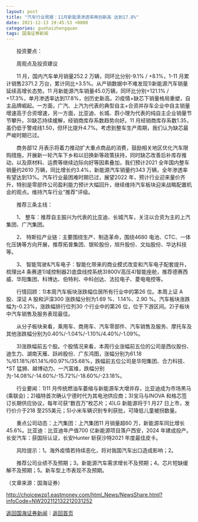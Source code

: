 ```yaml
---
layout: post
title: "汽车行业周报：11月新能源渗透率再创新高 达到17.8%"
date: 2021-12-13 19:45:53 +0800
categories: guohaizhengquan
tags: 国海证券新闻
---
```

<p>　　投资要点：</p><p>　　周观点及投资建议</p><p>　　11 月，国内汽车单月销量252.2 万辆，同环比分别-9.1% / +8.1%，1-11 月累计销售2371.2 万台，累计同比+3.5%。从产销数据中不难发现1)新能源汽车销量延续高增长态势。11 月新能源汽车销量45.0万辆，同环比分别+121.1% / +17.3%，单月渗透率达到17.8%，创历史新高。2)疫情+缺芯下销量格局重塑，自主品牌崛起。一方面，广汽、上汽为代表的典型自主+合资并存车企业中自主销量增速高于合资增速，另一方面，比亚迪、长城、蔚小理为代表的纯自主企业销量节节攀升。3)缺芯持续缓解，经销商库存系数趋势向好。11 月经销商库存系数1.35，虽仍低于警戒线1.50，但环比提升4.7%。考虑到整车生产周期，我们认为缺芯最严峻时期已过。</p><p>　　商务部12 月表示将着力推动扩大重点商品的消费，鼓励相关地区优化汽车限购措施，开展新一轮汽车下乡和以旧换新等政策扶持，同时缺芯改善后补库存推动，以及原材料、运费等继续边际向好等因素叠加，我们预计2021 全年国内整车销量约2610 万辆，同比增长约3.4%，新能源汽车销量约343 万辆，全年渗透率有望达到13%。汽车行业最困难时期已过，展望2022 年，预计行业迎来量价齐升，特别是零部件公司盈利能力预计大幅回升，继续维持汽车板块迎来战略配置机会的观点。维持汽车行业“推荐”评级。</p><p>　　推荐三条主线：</p><p>　　1、 整车：推荐自主振兴为代表的比亚迪、长城汽车，关注以合资为主的上汽集团、广汽集团。</p><p>　　2、 特斯拉产业链：主要围绕生产、制造革命，围绕4680 电池、CTC、一体化压铸等方向开展，推荐拓普集团、银轮股份，旭升股份、文灿股份、华达科技等。</p><p>　　3、 智能驾驶&汽车电子：智能化带来的商业模式改变和汽车电子配套提升，梳理出4 条赛道1)域控制器2)底盘线控系统3)800V高压4)智能座舱，推荐德赛西威、华阳集团、科博达、伯特利、中科创达、法拉电子、菱电电控等。</p><p>　　行情回顾：1)本周汽车板块涨跌幅位居所有行业中的第26 位。本周上证 A 股、深证 A 股和沪深300 涨跌幅分别为1.69 %、1.14%、2.90 %。汽车板块涨跌幅为-0.23%，涨跌幅排行位列30 个行业中的第26 位，位于下游区间。2)子板块中汽车销售及服务表现最佳。</p><p>　　从分子板块来看，乘用车、商用车、汽车零部件、汽车销售及服务、摩托车及其他涨跌幅分别为0.40%/-1.04%/-1.10%/4.40%/-1.09%。</p><p>　　3)涨跌幅前五个股。个股情况来看，本周行业涨幅前五位的公司是西仪股份、迪生力、湖南天雁、跃岭股份、广东鸿图，涨幅分别为61.18 %/61.18%/61.14%/60.97%/35.68%，跌幅前五位公司是华阳集团、合力科技、*ST 猛狮、越博动力、一汽富维，跌幅分别为-14.08%/-14.60%/-15.72%/-18.60%/-23.18%。</p><p>　　行业要闻：1)11 月传统燃油车萎缩与新能源车大增并存，比亚迪成为市场黑马(乘联会)；2)福特首次确认宁德时代为其电池供应商；3)宝马与INOVA 和格芯签订长期供应协议，每年可获“数百万”枚芯片；4)LG 新能源将于1 月27 日上市，发行价介于218 至255美元；5)小米车辆识别专利获批，可降低儿童被拐数量。</p><p>　　重点公司动态：上汽集团：上汽集团11 月销量超60 万，新能源车同比增长45.6%。比亚迪：比亚迪年产值700 亿新能源项目落户西安，2024 年建成投产。长安汽车：获国际认证，长安Hunter 斩获沙特2021 年度最佳皮卡。</p><p>　　风险提示：1。海外疫情若持续恶化，将对我国汽车出口造成影响；2。</p><p>　　推荐公司业绩不及预期；3。新能源汽车需求增长不及预期；4。芯片短缺缓解不及预期；5。新车型上市表现不及预期。</p><p class="em_media">（文章来源：国海证券）</p>

<http://choicewzp1.eastmoney.com/html_News/NewsShare.html?infoCode=NW202112132212031252>

[返回国海证券新闻](//finews.withounder.com/guohaizhengquan/)｜[返回首页](//finews.withounder.com/)